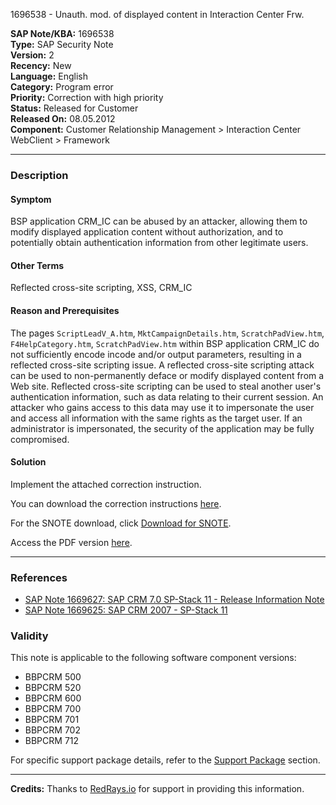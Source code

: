 1696538 - Unauth. mod. of displayed content in Interaction Center Frw.

**SAP Note/KBA:** 1696538  
**Type:** SAP Security Note  
**Version:** 2  
**Recency:** New  
**Language:** English  
**Category:** Program error  
**Priority:** Correction with high priority  
**Status:** Released for Customer  
**Released On:** 08.05.2012  
**Component:** Customer Relationship Management > Interaction Center WebClient > Framework

---

### Description

#### Symptom
BSP application CRM_IC can be abused by an attacker, allowing them to modify displayed application content without authorization, and to potentially obtain authentication information from other legitimate users.

#### Other Terms
Reflected cross-site scripting, XSS, CRM_IC

#### Reason and Prerequisites
The pages `ScriptLeadV_A.htm`, `MktCampaignDetails.htm`, `ScratchPadView.htm`, `F4HelpCategory.htm`, `ScratchPadView.htm` within BSP application CRM_IC do not sufficiently encode incode and/or output parameters, resulting in a reflected cross-site scripting issue. A reflected cross-site scripting attack can be used to non-permanently deface or modify displayed content from a Web site. Reflected cross-site scripting can be used to steal another user's authentication information, such as data relating to their current session. An attacker who gains access to this data may use it to impersonate the user and access all information with the same rights as the target user. If an administrator is impersonated, the security of the application may be fully compromised.

#### Solution
Implement the attached correction instruction.

You can download the correction instructions [here](https://me.sap.com/corrins/0001696538/63).

For the SNOTE download, click [Download for SNOTE](https://notesdownloads.sap.com/note/0040000010080872017).

Access the PDF version [here](https://userapps.support.sap.com/sap/support/sfm/notes/print/0001696538?language=en-US&token=15E03CFA38CA6F219ED1A05715621043).

---

### References
- [SAP Note 1669627: SAP CRM 7.0 SP-Stack 11 - Release Information Note](https://me.sap.com/notes/1669627)
- [SAP Note 1669625: SAP CRM 2007 - SP-Stack 11](https://me.sap.com/notes/1669625)

### Validity
This note is applicable to the following software component versions:
- BBPCRM 500
- BBPCRM 520
- BBPCRM 600
- BBPCRM 700
- BBPCRM 701
- BBPCRM 702
- BBPCRM 712

For specific support package details, refer to the [Support Package](https://me.sap.com/supportpackage/SAPKU50021) section.

---

**Credits:** Thanks to [RedRays.io](https://redrays.io) for support in providing this information.